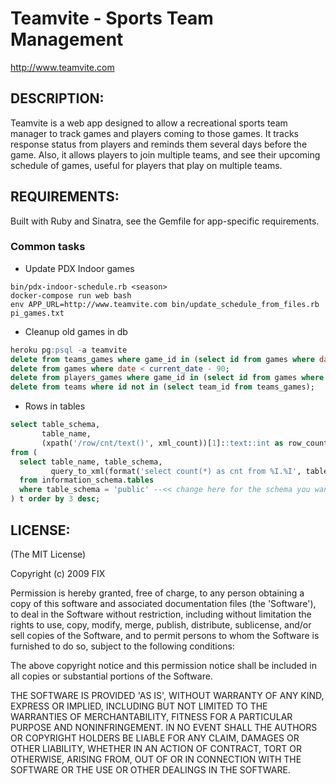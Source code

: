 # Teamvite - Sports Team Management

http://www.teamvite.com

## DESCRIPTION:

Teamvite is a web app designed to allow a recreational sports team manager to track games and players coming to those games.  It tracks response status from players and reminds them several days before the game.  Also, it allows players to join multiple teams, and see their upcoming schedule of games, useful for players that play on multiple teams.

## REQUIREMENTS:

Built with Ruby and Sinatra, see the Gemfile for app-specific requirements.

### Common tasks
* Update PDX Indoor games
``` shell
bin/pdx-indoor-schedule.rb <season>
docker-compose run web bash
env APP_URL=http://www.teamvite.com bin/update_schedule_from_files.rb pi_games.txt
```

* Cleanup old games in db
``` sql
heroku pg:psql -a teamvite
delete from teams_games where game_id in (select id from games where date < current_date - 90);
delete from games where date < current_date - 90;
delete from players_games where game_id in (select id from games where date < current_date - 90);
delete from teams where id not in (select team_id from teams_games);
```

* Rows in tables

``` sql
select table_schema,
       table_name,
       (xpath('/row/cnt/text()', xml_count))[1]::text::int as row_count
from (
  select table_name, table_schema,
         query_to_xml(format('select count(*) as cnt from %I.%I', table_schema, table_name), false, true, '') as xml_count
  from information_schema.tables
  where table_schema = 'public' --<< change here for the schema you want
) t order by 3 desc;
```

## LICENSE:

(The MIT License)

Copyright (c) 2009 FIX

Permission is hereby granted, free of charge, to any person obtaining
a copy of this software and associated documentation files (the
'Software'), to deal in the Software without restriction, including
without limitation the rights to use, copy, modify, merge, publish,
distribute, sublicense, and/or sell copies of the Software, and to
permit persons to whom the Software is furnished to do so, subject to
the following conditions:

The above copyright notice and this permission notice shall be
included in all copies or substantial portions of the Software.

THE SOFTWARE IS PROVIDED 'AS IS', WITHOUT WARRANTY OF ANY KIND,
EXPRESS OR IMPLIED, INCLUDING BUT NOT LIMITED TO THE WARRANTIES OF
MERCHANTABILITY, FITNESS FOR A PARTICULAR PURPOSE AND NONINFRINGEMENT.
IN NO EVENT SHALL THE AUTHORS OR COPYRIGHT HOLDERS BE LIABLE FOR ANY
CLAIM, DAMAGES OR OTHER LIABILITY, WHETHER IN AN ACTION OF CONTRACT,
TORT OR OTHERWISE, ARISING FROM, OUT OF OR IN CONNECTION WITH THE
SOFTWARE OR THE USE OR OTHER DEALINGS IN THE SOFTWARE.

